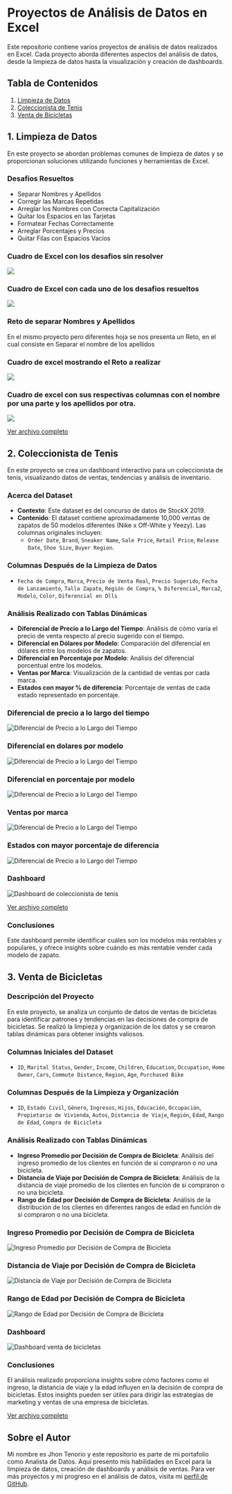 # Proyectos de Análisis de Datos en Excel

Este repositorio contiene varios proyectos de análisis de datos realizados en Excel. Cada proyecto aborda diferentes aspectos del análisis de datos, desde la limpieza de datos hasta la visualización y creación de dashboards.

## Tabla de Contenidos
1. [Limpieza de Datos](#limpieza-de-datos)
2. [Coleccionista de Tenis](#dashboard-coleccionista-de-tenis)
3. [Venta de Bicicletas](#project-bike-sales)

## 1. Limpieza de Datos
En este proyecto se abordan problemas comunes de limpieza de datos y se proporcionan soluciones utilizando funciones y herramientas de Excel.

### Desafíos Resueltos
- Separar Nombres y Apellidos
- Corregir las Marcas Repetidas
- Arreglar los Nombres con Correcta Capitalización
- Quitar los Espacios en las Tarjetas
- Formatear Fechas Correctamente
- Arreglar Porcentajes y Precios
- Quitar Filas con Espacios Vacíos

### Cuadro de Excel con los desafios sin resolver
![](images-limpieza-datos/Limpieza1c1.png)

### Cuadro de Excel con cada uno de los desafios resueltos
![](images-limpieza-datos/limpieza1c2.png)

### Reto de separar Nombres y Apellidos
En el mismo proyecto pero diferentes hoja se nos presenta un Reto, en el cual consiste en Separar el nombre de los apellidos

### Cuadro de excel mostrando el Reto a realizar
![](images-limpieza-datos/limpieza2c1.png)

### Cuadro de excel con sus respectivas columnas con el nombre por una parte y los apellidos por otra.
![](images-limpieza-datos/Limpieza2c2.png)

[Ver archivo completo](https://github.com/BryanTenorio/Excels-Projects/blob/4f3ae4121c73b607cbdb224fa3513f92fc1d031b/Limpieza%20Datos.xlsx)

## 2. Coleccionista de Tenis
En este proyecto se crea un dashboard interactivo para un coleccionista de tenis, visualizando datos de ventas, tendencias y análisis de inventario.

### Acerca del Dataset
- **Contexto**: Este dataset es del concurso de datos de StockX 2019.
- **Contenido**: El dataset contiene aproximadamente 10,000 ventas de zapatos de 50 modelos diferentes (Nike x Off-White y Yeezy). Las columnas originales incluyen:
  - `Order Date`, `Brand`, `Sneaker Name`, `Sale Price`, `Retail Price`, `Release Date`, `Shoe Size`, `Buyer Region`.

### Columnas Después de la Limpieza de Datos
  - `Fecha de Compra`, `Marca`, `Precio de Venta Real`, `Precio Sugerido`, `Fecha de Lanzamiento`, `Talla Zapato`, `Región de Compra`, `% Diferencial`, `Marca2`, `Modelo`, `Color`, `Diferencial en Dlls`

### Análisis Realizado con Tablas Dinámicas
- **Diferencial de Precio a lo Largo del Tiempo**: Análisis de cómo varía el precio de venta respecto al precio sugerido con el tiempo.
- **Diferencial en Dólares por Modelo**: Comparación del diferencial en dólares entre los modelos de zapatos.
- **Diferencial en Porcentaje por Modelo**: Análisis del diferencial porcentual entre los modelos.
- **Ventas por Marca**: Visualización de la cantidad de ventas por cada marca.
- **Estados con mayor % de diferencia**: Porcentaje de ventas de cada estado representado en porcentaje.

### Diferencial de precio a lo largo del tiempo
![Diferencial de Precio a lo Largo del Tiempo](images-tenis/Diferencial-precio-largo-tiempo2.png)

### Diferencial en dolares por modelo
![Diferencial de Precio a lo Largo del Tiempo](images-tenis/diferencial-usd-modelo.png)

### Diferencial en porcentaje por modelo
![Diferencial de Precio a lo Largo del Tiempo](images-tenis/diferencial-porcentaje-modelo.png)

### Ventas por marca
![Diferencial de Precio a lo Largo del Tiempo](images-tenis/ventas-marcar.png)

### Estados con mayor porcentaje de diferencia
![Diferencial de Precio a lo Largo del Tiempo](images-tenis/estados-porcentaje-diferencial.png)

### Dashboard
![Dashboard de coleccionista de tenis](images-tenis/dashboard-tenis.png)

[Ver archivo completo](https://github.com/BryanTenorio/Excels-Projects/blob/4f3ae4121c73b607cbdb224fa3513f92fc1d031b/Coleccionista%20Tenis.xlsx)

### Conclusiones
Este dashboard permite identificar cuáles son los modelos más rentables y populares, y ofrece insights sobre cuándo es más rentable vender cada modelo de zapato.


## 3. Venta de Bicicletas

### Descripción del Proyecto
En este proyecto, se analiza un conjunto de datos de ventas de bicicletas para identificar patrones y tendencias en las decisiones de compra de bicicletas. Se realizó la limpieza y organización de los datos y se crearon tablas dinámicas para obtener insights valiosos.

### Columnas Iniciales del Dataset
  - `ID`, `Marital Status`, `Gender`, `Income`, `Children`, `Education`, `Occupation`, `Home Owner`, `Cars`, `Commute Distance`, `Region`, `Age`, `Purchased Bike`

### Columnas Después de la Limpieza y Organización
  - `ID`, `Estado Civil`, `Género`, `Ingresos`, `Hijos`, `Educación`, `Occupación`, `Propietario de Vivienda`, `Autos`, `Distancia de Viaje`, `Región`, `Edad`, `Rango de Edad`, `Compra de Bicicleta`

### Análisis Realizado con Tablas Dinámicas
- **Ingreso Promedio por Decisión de Compra de Bicicleta**: Análisis del ingreso promedio de los clientes en función de si compraron o no una bicicleta.
- **Distancia de Viaje por Decisión de Compra de Bicicleta**: Análisis de la distancia de viaje promedio de los clientes en función de si compraron o no una bicicleta.
- **Rango de Edad por Decisión de Compra de Bicicleta**: Análisis de la distribución de los clientes en diferentes rangos de edad en función de si compraron o no una bicicleta.
  
### Ingreso Promedio por Decisión de Compra de Bicicleta
![Ingreso Promedio por Decisión de Compra de Bicicleta](images-bicicletas/ingreso-por-decision-compra.png)

### Distancia de Viaje por Decisión de Compra de Bicicleta
![Distancia de Viaje por Decisión de Compra de Bicicleta](images-bicicletas/distancia-decision-compra.png)

### Rango de Edad por Decisión de Compra de Bicicleta
![Rango de Edad por Decisión de Compra de Bicicleta](images-bicicletas/rango-edad-decision-compra.png)

### Dashboard
![Dashboard venta de bicicletas](images-bicicletas/dashboard-bici.png)

### Conclusiones
El análisis realizado proporciona insights sobre cómo factores como el ingreso, la distancia de viaje y la edad influyen en la decisión de compra de bicicletas. Estos insights pueden ser útiles para dirigir las estrategias de marketing y ventas de una empresa de bicicletas.

[Ver archivo completo](https://github.com/BryanTenorio/Excels-Projects/blob/4f3ae4121c73b607cbdb224fa3513f92fc1d031b/Venta%20Bicicletas.xlsx)

## Sobre el Autor
Mi nombre es Jhon Tenorio y este repositorio es parte de mi portafolio como Analista de Datos. Aquí presento mis habilidades en Excel para la limpieza de datos, creación de dashboards y análisis de ventas. Para ver más proyectos y mi progreso en el análisis de datos, visita mi [perfil de GitHub](https://github.com/BryanTenorio).
